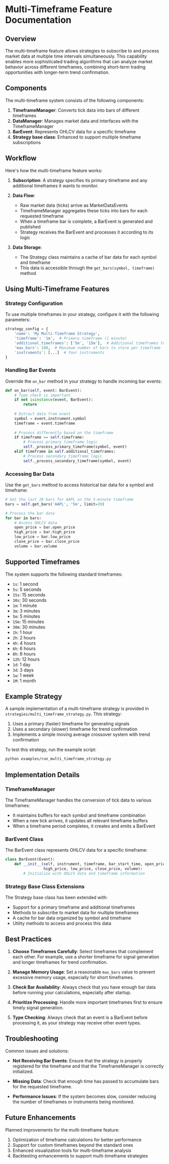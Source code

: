 # Multi-Timeframe Feature Documentation

## Overview

The multi-timeframe feature allows strategies to subscribe to and process market data at multiple time intervals simultaneously. This capability enables more sophisticated trading algorithms that can analyze market behavior across different timeframes, combining short-term trading opportunities with longer-term trend confirmation.

## Components

The multi-timeframe system consists of the following components:

1. **TimeframeManager**: Converts tick data into bars of different timeframes
2. **DataManager**: Manages market data and interfaces with the TimeframeManager
3. **BarEvent**: Represents OHLCV data for a specific timeframe
4. **Strategy base class**: Enhanced to support multiple timeframe subscriptions

## Workflow

Here's how the multi-timeframe feature works:

1. **Subscription**: A strategy specifies its primary timeframe and any additional timeframes it wants to monitor.

2. **Data Flow**:
   - Raw market data (ticks) arrive as MarketDataEvents
   - TimeframeManager aggregates these ticks into bars for each requested timeframe
   - When a timeframe bar is complete, a BarEvent is generated and published
   - Strategy receives the BarEvent and processes it according to its logic

3. **Data Storage**: 
   - The Strategy class maintains a cache of bar data for each symbol and timeframe
   - This data is accessible through the `get_bars(symbol, timeframe)` method

## Using Multi-Timeframe Features

### Strategy Configuration

To use multiple timeframes in your strategy, configure it with the following parameters:

```python
strategy_config = {
    'name': 'My Multi-Timeframe Strategy',
    'timeframe': '1m',  # Primary timeframe (1 minute)
    'additional_timeframes': ['5m', '15m'],  # Additional timeframes to monitor
    'max_bars': 100,  # Maximum number of bars to store per timeframe
    'instruments': [...]  # Your instruments
}
```

### Handling Bar Events

Override the `on_bar` method in your strategy to handle incoming bar events:

```python
def on_bar(self, event: BarEvent):
    # Type check is important
    if not isinstance(event, BarEvent):
        return
        
    # Extract data from event
    symbol = event.instrument.symbol
    timeframe = event.timeframe
    
    # Process differently based on the timeframe
    if timeframe == self.timeframe:
        # Process primary timeframe logic
        self._process_primary_timeframe(symbol, event)
    elif timeframe in self.additional_timeframes:
        # Process secondary timeframe logic
        self._process_secondary_timeframe(symbol, event)
```

### Accessing Bar Data

Use the `get_bars` method to access historical bar data for a symbol and timeframe:

```python
# Get the last 20 bars for AAPL on the 5-minute timeframe
bars = self.get_bars('AAPL', '5m', limit=20)

# Process the bar data
for bar in bars:
    # Access OHLCV data
    open_price = bar.open_price
    high_price = bar.high_price
    low_price = bar.low_price
    close_price = bar.close_price
    volume = bar.volume
```

## Supported Timeframes

The system supports the following standard timeframes:

- `1s`: 1 second
- `5s`: 5 seconds
- `15s`: 15 seconds
- `30s`: 30 seconds
- `1m`: 1 minute
- `3m`: 3 minutes
- `5m`: 5 minutes
- `15m`: 15 minutes
- `30m`: 30 minutes
- `1h`: 1 hour
- `2h`: 2 hours
- `4h`: 4 hours
- `6h`: 6 hours
- `8h`: 8 hours
- `12h`: 12 hours
- `1d`: 1 day
- `3d`: 3 days
- `1w`: 1 week
- `1M`: 1 month

## Example Strategy

A sample implementation of a multi-timeframe strategy is provided in `strategies/multi_timeframe_strategy.py`. This strategy:

1. Uses a primary (faster) timeframe for generating signals
2. Uses a secondary (slower) timeframe for trend confirmation
3. Implements a simple moving average crossover system with trend confirmation

To test this strategy, run the example script:

```bash
python examples/run_multi_timeframe_strategy.py
```

## Implementation Details

### TimeframeManager

The TimeframeManager handles the conversion of tick data to various timeframes:

- It maintains buffers for each symbol and timeframe combination
- When a new tick arrives, it updates all relevant timeframe buffers
- When a timeframe period completes, it creates and emits a BarEvent

### BarEvent Class

The BarEvent class represents OHLCV data for a specific timeframe:

```python
class BarEvent(Event):
    def __init__(self, instrument, timeframe, bar_start_time, open_price, 
                 high_price, low_price, close_price, volume):
        # Initialize with OHLCV data and timeframe information
```

### Strategy Base Class Extensions

The Strategy base class has been extended with:

- Support for a primary timeframe and additional timeframes
- Methods to subscribe to market data for multiple timeframes
- A cache for bar data organized by symbol and timeframe
- Utility methods to access and process this data

## Best Practices

1. **Choose Timeframes Carefully**: Select timeframes that complement each other. For example, use a shorter timeframe for signal generation and longer timeframes for trend confirmation.

2. **Manage Memory Usage**: Set a reasonable `max_bars` value to prevent excessive memory usage, especially for short timeframes.

3. **Check Bar Availability**: Always check that you have enough bar data before running your calculations, especially after startup.

4. **Prioritize Processing**: Handle more important timeframes first to ensure timely signal generation.

5. **Type Checking**: Always check that an event is a BarEvent before processing it, as your strategy may receive other event types.

## Troubleshooting

Common issues and solutions:

- **Not Receiving Bar Events**: Ensure that the strategy is properly registered for the timeframe and that the TimeframeManager is correctly initialized.

- **Missing Data**: Check that enough time has passed to accumulate bars for the requested timeframe.

- **Performance Issues**: If the system becomes slow, consider reducing the number of timeframes or instruments being monitored.

## Future Enhancements

Planned improvements for the multi-timeframe feature:

1. Optimization of timeframe calculations for better performance
2. Support for custom timeframes beyond the standard ones
3. Enhanced visualization tools for multi-timeframe analysis
4. Backtesting enhancements to support multi-timeframe strategies 